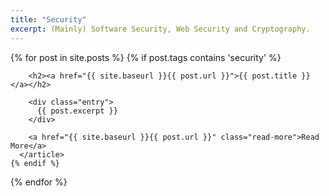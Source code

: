 ```yaml
---
title: "Security"
excerpt: (Mainly) Software Security, Web Security and Cryptography.
---
```


<div class="posts">
  {% for post in site.posts %}
    {% if post.tags contains 'security' %}
      <article class="post">

        <h2><a href="{{ site.baseurl }}{{ post.url }}">{{ post.title }}</a></h2>

        <div class="entry">
          {{ post.excerpt }}
        </div>

        <a href="{{ site.baseurl }}{{ post.url }}" class="read-more">Read More</a>
      </article>
    {% endif %}
  {% endfor %}
</div>
